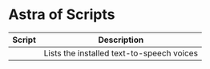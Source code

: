 Astra of Scripts
================

| Script                                               | Description                                                        |
| ---------------------------------------------------- | ------------------------------------------------------------------ |
|            | Lists the installed text-to-speech voices                          |
